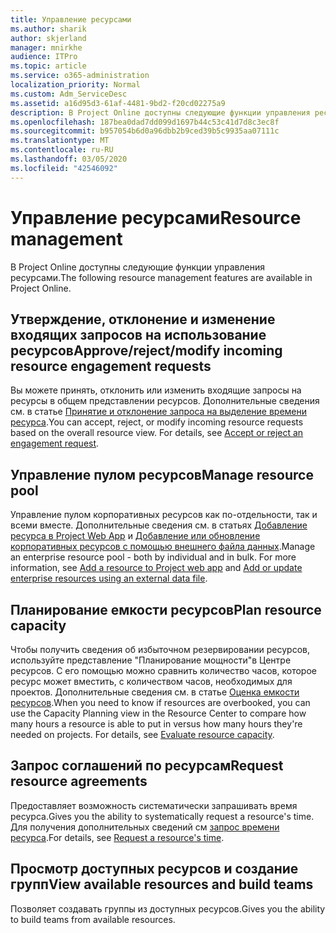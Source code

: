 ```yaml
---
title: Управление ресурсами
ms.author: sharik
author: skjerland
manager: mnirkhe
audience: ITPro
ms.topic: article
ms.service: o365-administration
localization_priority: Normal
ms.custom: Adm_ServiceDesc
ms.assetid: a16d95d3-61af-4481-9bd2-f20cd02275a9
description: В Project Online доступны следующие функции управления ресурсами.
ms.openlocfilehash: 187bea0dad7dd099d1697b44c53c41d7d8c3ec8f
ms.sourcegitcommit: b957054b6d0a96dbb2b9ced39b5c9935aa07111c
ms.translationtype: MT
ms.contentlocale: ru-RU
ms.lasthandoff: 03/05/2020
ms.locfileid: "42546092"
---
```

# <a name="resource-management"></a><span data-ttu-id="3a587-103">Управление ресурсами</span><span class="sxs-lookup"><span data-stu-id="3a587-103">Resource management</span></span>

<span data-ttu-id="3a587-104">В Project Online доступны следующие функции управления ресурсами.</span><span class="sxs-lookup"><span data-stu-id="3a587-104">The following resource management features are available in Project Online.</span></span>
  
## <a name="approverejectmodify-incoming-resource-engagement-requests"></a><span data-ttu-id="3a587-105">Утверждение, отклонение и изменение входящих запросов на использование ресурсов</span><span class="sxs-lookup"><span data-stu-id="3a587-105">Approve/reject/modify incoming resource engagement requests</span></span>

<span data-ttu-id="3a587-p101">Вы можете принять, отклонить или изменить входящие запросы на ресурсы в общем представлении ресурсов. Дополнительные сведения см. в статье [Принятие и отклонение запроса на выделение времени ресурса](https://go.microsoft.com/fwlink/?LinkID=823659&amp;clcid=0x409).</span><span class="sxs-lookup"><span data-stu-id="3a587-p101">You can accept, reject, or modify incoming resource requests based on the overall resource view. For details, see [Accept or reject an engagement request](https://go.microsoft.com/fwlink/?LinkID=823659&amp;clcid=0x409).</span></span>
  
## <a name="manage-resource-pool"></a><span data-ttu-id="3a587-108">Управление пулом ресурсов</span><span class="sxs-lookup"><span data-stu-id="3a587-108">Manage resource pool</span></span>

<span data-ttu-id="3a587-p102">Управление пулом корпоративных ресурсов как по-отдельности, так и всеми вместе. Дополнительные сведения см. в статьях [Добавление ресурса в Project Web App](https://go.microsoft.com/fwlink/?LinkID=823660&amp;clcid=0x409) и [Добавление или обновление корпоративных ресурсов с помощью внешнего файла данных](https://go.microsoft.com/fwlink/?LinkID=823661&amp;clcid=0x409).</span><span class="sxs-lookup"><span data-stu-id="3a587-p102">Manage an enterprise resource pool - both by individual and in bulk. For more information, see [Add a resource to Project web app](https://go.microsoft.com/fwlink/?LinkID=823660&amp;clcid=0x409) and [Add or update enterprise resources using an external data file](https://go.microsoft.com/fwlink/?LinkID=823661&amp;clcid=0x409).</span></span>
  
## <a name="plan-resource-capacity"></a><span data-ttu-id="3a587-111">Планирование емкости ресурсов</span><span class="sxs-lookup"><span data-stu-id="3a587-111">Plan resource capacity</span></span>

<span data-ttu-id="3a587-p103">Чтобы получить сведения об избыточном резервировании ресурсов, используйте представление "Планирование мощности"в Центре ресурсов. С его помощью можно сравнить количество часов, которое ресурс может вместить, с количеством часов, необходимых для проектов. Дополнительные сведения см. в статье [Оценка емкости ресурсов](https://go.microsoft.com/fwlink/?LinkID=823662&amp;clcid=0x409).</span><span class="sxs-lookup"><span data-stu-id="3a587-p103">When you need to know if resources are overbooked, you can use the Capacity Planning view in the Resource Center to compare how many hours a resource is able to put in versus how many hours they're needed on projects. For details, see [Evaluate resource capacity](https://go.microsoft.com/fwlink/?LinkID=823662&amp;clcid=0x409).</span></span>
  
## <a name="request-resource-agreements"></a><span data-ttu-id="3a587-114">Запрос соглашений по ресурсам</span><span class="sxs-lookup"><span data-stu-id="3a587-114">Request resource agreements</span></span>

<span data-ttu-id="3a587-115">Предоставляет возможность систематически запрашивать время ресурса.</span><span class="sxs-lookup"><span data-stu-id="3a587-115">Gives you the ability to systematically request a resource's time.</span></span> <span data-ttu-id="3a587-116">Для получения дополнительных сведений см [запрос времени ресурса](https://go.microsoft.com/fwlink/?LinkID=823663&amp;clcid=0x409).</span><span class="sxs-lookup"><span data-stu-id="3a587-116">For details, see [Request a resource's time](https://go.microsoft.com/fwlink/?LinkID=823663&amp;clcid=0x409).</span></span>
  
## <a name="view-available-resources-and-build-teams"></a><span data-ttu-id="3a587-117">Просмотр доступных ресурсов и создание групп</span><span class="sxs-lookup"><span data-stu-id="3a587-117">View available resources and build teams</span></span>

<span data-ttu-id="3a587-118">Позволяет создавать группы из доступных ресурсов.</span><span class="sxs-lookup"><span data-stu-id="3a587-118">Gives you the ability to build teams from available resources.</span></span>
  